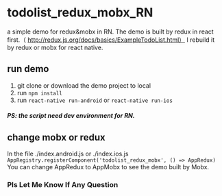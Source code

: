 # todolist_redux_mobx_RN
a simple demo for redux&mobx in RN.
The demo is built by redux in react first.（ http://redux.js.org/docs/basics/ExampleTodoList.html）
I rebuild it by redux or mobx for react native.

## run demo
1. git clone or download the demo project to local
2. run `npm install`
3. run `react-native run-android` or `react-native run-ios`
##### PS: the script need dev environment for RN.

## change mobx or redux 
 In the file ./index.android.js or ./index.ios.js 
 `AppRegistry.registerComponent('todolist_redux_mobx', () => AppRedux)`
 You can change AppRedux to AppMobx to see the demo built by Mobx.
 
 ### Pls Let Me Know If Any Question
